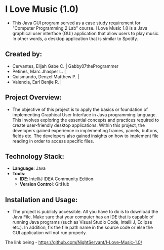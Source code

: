 # I Love Music (1.0)
- This Java GUI program served as a case study requirement for "Computer Programming 2 Lab" course. I Love Music 1.0 is a Java graphical user interface (GUI) application that allow users to play music. In other words, a desktop application that is similar to Spotify. 

## Created by:
- Cervantes, Elijah Gabe C. | Gabby07theProgrammer
- Petines, Marc Jhasper L. |
- Quismundo, Denzel Matthew P. |
- Valencia, Earl Benjie R. |

## Project Overview:
- The objective of this project is to apply the basics or foundation of implementing Graphical User Interface in Java programming language. This involves exploring the essential concepts and practices required to create user-friendly desktop applications. Within this project, the developers gained experience in implementing frames, panels, buttons, fields etc. The developers also gained insights on how to implement file reading in order to access specific files. 

## Technology Stack:
- **Language**: Java
- **Tools**:
  - **IDE**: IntelliJ IDEA Community Edition
  - **Version Control**: GitHub

## Installation and Usage:
- The project is publicly accessible. All you have to do is to download the Java File. Make sure that your computer has an IDE that is capable of running Java programs (such as Visual Studio Code, Intelli J, Eclipse etc.). In addition, fix the file path name in the source code or else the GUI application will not run properly. 

The link being - https://github.com/NightServant/I-Love-Music-1.0/
